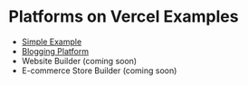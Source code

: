 # Platforms on Vercel Examples

- [Simple Example](./simple-example)
- [Blogging Platform](./blogging-platform)
- Website Builder (coming soon)
- E-commerce Store Builder (coming soon)